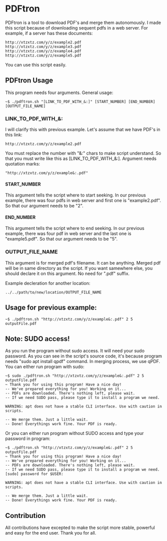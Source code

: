 # PDFtron
PDFtron is a tool to download PDF's and merge them autonomously. I made this script because of downloading sequent pdfs in a web server. For example, if a server has these documents:
```
http://xtzxtz.com/y/z/example2.pdf
http://xtzxtz.com/y/z/example3.pdf
http://xtzxtz.com/y/z/example4.pdf
http://xtzxtz.com/y/z/example5.pdf
```
You can use this script easily.

## PDFtron Usage
This program needs four arguments. General usage:
```
~$ ./pdftron.sh "[LINK_TO_PDF_WITH_&:]" [START_NUMBER] [END_NUMBER] [OUTPUT_FILE_NAME]
```

### LINK_TO_PDF_WITH_&:
I will clarify this with previous example. Let's assume that we have PDF's in this link:
```
http://xtzxtz.com/y/z/example2.pdf
```
You must replace the number with "&:" chars to make script understand. So that you must write like this as [LINK_TO_PDF_WITH_&:]. Argument needs quotation marks:
```
"http://xtzxtz.com/y/z/example&:.pdf"
```
#### START_NUMBER
This argument tells the script where to start seeking. In our previous example, there was four pdfs in web server and first one is "example2.pdf". So that our argument needs to be "2".

#### END_NUMBER
This argument tells the script where to end seeking. In our previous example, there was four pdf in web server and the last one is "example5.pdf". So that our argument needs to be "5".

### OUTPUT_FILE_NAME
This argument is for merged pdf's filename. It can be anything. Merged pdf will be in same directory as the script. If you want samewhere else, you should declare it on this argument. No need for ".pdf" suffix.

Example decleration for another location:
```
../../path/to/new/location/OUTPUT_FILE_NAME
```

## Usage for previous example:
```
~$ ./pdftron.sh "http://xtzxtz.com/y/z/example&:.pdf" 2 5 outputFile.pdf
```

## Note: SUDO access!
As you run the program without sudo access. It will need your sudo password. As you can see in the script's source code, it's because program needs "sudo apt install qpdf" command. In merging process, we use qPDF. You can either run program with sudo:
```
~$ sudo ./pdftron.sh "http://xtzxtz.com/y/z/example&:.pdf" 2 5 outputFile.pdf
~ Thank you for using this program! Have a nice day!
-- We've prepared everything for you! Working on it...
-- PDFs are downloaded. There's nothing left, please wait.
-- If we need SUDO pass, please type it to install a program we need.

WARNING: apt does not have a stable CLI interface. Use with caution in scripts.

-- We merge them. Just a little wait.
-- Done! Everythings work fine. Your PDF is ready.

```
Or you can either run program without SUDO access and type your password in program:
```
~$ ./pdftron.sh "http://xtzxtz.com/y/z/example&:.pdf" 2 5 outputFile.pdf
~ Thank you for using this program! Have a nice day!
-- We've prepared everything for you! Working on it...
-- PDFs are downloaded. There's nothing left, please wait.
-- If we need SUDO pass, please type it to install a program we need.
[sudo] password for $USER: 

WARNING: apt does not have a stable CLI interface. Use with caution in scripts.

-- We merge them. Just a little wait.
-- Done! Everythings work fine. Your PDF is ready.

```

## Contribution
All contributions have excepted to make the script more stable, powerful and easy for the end user. Thank you for all.
